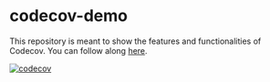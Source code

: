 # codecov-demo
This repository is meant to show the features and functionalities of Codecov. You can follow along [here](https://docs.codecov.com/docs/codecov-tutorial).

[![codecov](https://codecov.io/gh/realkosty/codecov-demo/graph/badge.svg?token=9JEQ5QI7RQ)](https://codecov.io/gh/realkosty/codecov-demo)

